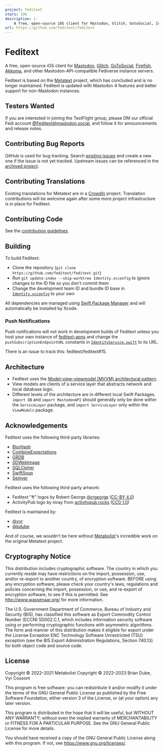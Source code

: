 ```yaml
---
project: feditext
stars: 196
description: |-
    A free, open-source iOS client for Mastodon, Glitch, GotoSocial, Iceshrimp, Akkoma, and other Mastodon-API-compatible Fediverse instance servers.
url: https://github.com/feditext/feditext
---
```


# Feditext

A free, open-source iOS client for [Mastodon](https://joinmastodon.org/), [Glitch](https://glitch-soc.github.io/docs/), [GoToSocial](https://gotosocial.org/), [Firefish](https://joinfirefish.org/), [Akkoma](https://akkoma.social/), and other Mastodon-API-compatible Fediverse instance servers.

Feditext is based on the [Metatext](https://github.com/metabolist/metatext) project, which has concluded and is no longer maintained. Feditext is updated with Mastodon 4 features and better support for non-Mastodon instances.

## Testers Wanted

If you are interested in joining the TestFlight group, please DM our official Fedi account [@Feditext@mastodon.social](https://mastodon.social/@Feditext), and follow it for announcements and release notes.

## Contributing Bug Reports

GitHub is used for bug tracking.
Search [existing issues](https://github.com/feditext/feditext/issues) and create a new one if the issue is not yet tracked.
Upstream issues can be referenced in the [archived project](https://github.com/metabolist/metatext/issues).

## Contributing Translations

Existing translations for Metatext are in a [CrowdIn](https://crowdin.com/project/metatext) project.
Translation contributions will be welcome again after some more
project infrastructure is in place for Feditext.

## Contributing Code

See the [contribution guidelines](CONTRIBUTING.md).

## Building

To build Feditext:

- Clone the repository (`git clone https://github.com/feditext/feditext.git`)
- Run `git update-index --skip-worktree Identity.xcconfig` to ignore changes to the ID file so you don't commit them
- Change the development team ID and bundle ID base in [`Identity.xcconfig`](Identity.xcconfig) to your own

All dependencies are managed using [Swift Package Manager](https://swift.org/package-manager) and will automatically be installed by Xcode.

### Push Notifications

Push notifications will not work in development builds of Feditext unless you host your own instance of [feditext-apns](https://github.com/feditext/feditext-apns) and change the `pushSubscriptionEndpointURL` constants in [`IdentityService.swift`](ServiceLayer/Sources/ServiceLayer/Services/IdentityService.swift) to its URL.

There is an issue to track this: feditext/feditext#15.

## Architecture

- Feditext uses the [Model–view–viewmodel (MVVM) architectural pattern](https://en.wikipedia.org/wiki/Model–view–viewmodel).
- View models are clients of a service layer that abstracts network and local database logic.
- Different levels of the architecture are in different local Swift Packages. `import DB` and `import MastodonAPI` should generally only be done within the `ServiceLayer` package, and `import ServiceLayer` only within the `ViewModels` package.

## Acknowledgements

Feditext uses the following third-party libraries:

- [BlurHash](https://github.com/woltapp/blurhash)
- [CombineExpectations](https://github.com/groue/CombineExpectations)
- [GRDB](https://github.com/groue/GRDB.swift)
- [SDWebImage](https://github.com/SDWebImage/SDWebImage)
- [SQLCipher](https://github.com/sqlcipher/sqlcipher)
- [SwiftSoup](https://github.com/scinfu/SwiftSoup)
- [Semver](https://github.com/ddddxxx/Semver)

Feditext uses the following third-party artwork:

- Feditext "ft" logos by Robert George [@rrgeorge](https://raphus.social/@rrgeorge) ([CC-BY 4.0](https://creativecommons.org/licenses/by/4.0/))
- ActivityPub logo by mray from [activitypub.rocks](https://activitypub.rocks/) ([CC0 1.0](https://creativecommons.org/publicdomain/zero/1.0/))

Feditext is maintained by:

- [@vyr](https://demon.social/@vyr)
- [@bdube](https://gotgoat.com/@bdube)

And of course, we wouldn't be here without [Metabolist](https://metabolist.org/)'s incredible work on the original Metatext project.

## Cryptography Notice

This distribution includes cryptographic software. The country in which you currently reside may have restrictions on the import, possession, use, and/or re-export to another country, of encryption software.
BEFORE using any encryption software, please check your country's laws, regulations and policies concerning the import, possession, or use, and re-export of encryption software, to see if this is permitted.
See <http://www.wassenaar.org/> for more information.

The U.S. Government Department of Commerce, Bureau of Industry and Security (BIS), has classified this software as Export Commodity Control Number (ECCN) 5D002.C.1, which includes information security software using or performing cryptographic functions with asymmetric algorithms.
The form and manner of this distribution makes it eligible for export under the License Exception ENC Technology Software Unrestricted (TSU) exception (see the BIS Export Administration Regulations, Section 740.13) for both object code and source code.

## License

Copyright © 2022–2021 Metabolist
Copyright © 2022–2023 Brian Dube, Vyr Cossont

This program is free software: you can redistribute it and/or modify it under the terms of the GNU General Public License as published by the Free Software Foundation, either version 3 of the License, or (at your option) any later version.

This program is distributed in the hope that it will be useful, but WITHOUT ANY WARRANTY; without even the implied warranty of MERCHANTABILITY or FITNESS FOR A PARTICULAR PURPOSE.  See the GNU General Public License for more details.

You should have received a copy of the GNU General Public License along with this program.  If not, see <https://www.gnu.org/licenses/>.


